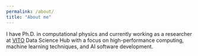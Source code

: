 ```yaml
---
permalink: /about/
title: "About me"
---
```


I have Ph.D. in computational physics and currently working as a researcher at [VITO](https://vito.be/en) Data Science Hub with a focus on high-performance computing, machine learning techniques, and AI software development.

<!-- As a data scientist with a background in computational physics, I have experience in scientific software development and optimization, machine learning, and molecular dynamics simulations. A team player who has accomplished several types of collaborative research some of which were published in high-impact scientific journals such as Nature. -->


<!-- 
[![Support via PayPal](https://cdn.jsdelivr.net/gh/twolfson/paypal-github-button@1.0.0/dist/button.svg)]()

[^structure]: See [**Structure** page]({{ "/docs/structure/" | relative_url }}) for a list of theme files and what they do.

**ProTip:** Be sure to remove `/docs` and `/test` if you forked Minimal Mistakes. These folders contain documentation and test pages for the theme and you probably don't want them littering up your repo.
{: .notice--info}

**Note:** The theme uses the [jekyll-include-cache](https://github.com/benbalter/jekyll-include-cache) plugin which will need to be installed in your `Gemfile` and added to the `plugins` array of `_config.yml`. Otherwise you'll throw `Unknown tag 'include_cached'` errors at build.
{: .notice--warning}

<figure>
  <img src="{{ '/assets/images/cover.jpg' | relative_url }}" alt="creating a new branch on GitHub">
</figure>
 -->

